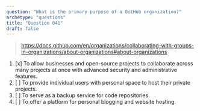 ```yaml
---
question: "What is the primary purpose of a GitHub organization?"
archetype: "questions"
title: "Question 041"
draft: false
---
```


> https://docs.github.com/en/organizations/collaborating-with-groups-in-organizations/about-organizations#about-organizations
1. [x] To allow businesses and open-source projects to collaborate across many projects at once with advanced security and administrative features.
1. [ ] To provide individual users with personal space to host their private projects.
1. [ ] To serve as a backup service for code repositories.
1. [ ] To offer a platform for personal blogging and website hosting.
